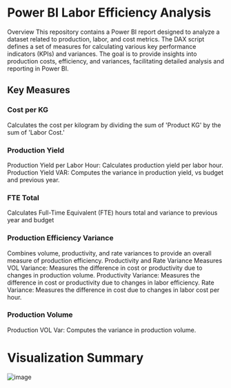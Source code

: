 # Power BI Labor Efficiency Analysis
Overview
This repository contains a Power BI report designed to analyze a dataset related to production, labor, and cost metrics. The DAX script defines a set of measures for calculating various key performance indicators (KPIs) and variances. The goal is to provide insights into production costs, efficiency, and variances, facilitating detailed analysis and reporting in Power BI.

## Key Measures

### Cost per KG
Calculates the cost per kilogram by dividing the sum of 'Product KG' by the sum of 'Labor Cost.'

### Production Yield
Production Yield per Labor Hour: Calculates production yield per labor hour.
Production Yield VAR: Computes the variance in production yield, vs budget and previous year.

### FTE Total
Calculates Full-Time Equivalent (FTE) hours total and variance to previous year and budget

### Production Efficiency Variance
Combines volume, productivity, and rate variances to provide an overall measure of production efficiency.
Productivity and Rate Variance Measures
VOL Variance: Measures the difference in cost or productivity due to changes in production volume.
Productivity Variance: Measures the difference in cost or productivity due to changes in labor efficiency.
Rate Variance: Measures the difference in cost due to changes in labor cost per hour.

### Production Volume
Production VOL Var: Computes the variance in production volume.


# Visualization Summary
![image](https://github.com/orieasterly/portfolio/assets/142043678/41cecc27-4fe2-4907-9df4-984af0cbc228)
